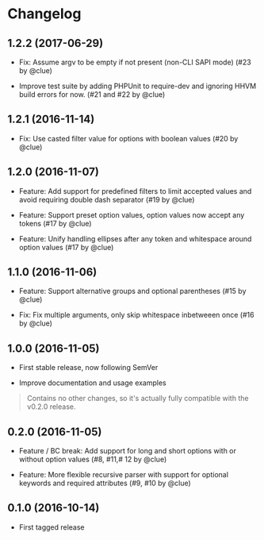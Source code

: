 # Changelog

## 1.2.2 (2017-06-29)

* Fix: Assume argv to be empty if not present (non-CLI SAPI mode)
  (#23 by @clue)

* Improve test suite by adding PHPUnit to require-dev and ignoring HHVM build errors for now.
  (#21 and #22 by @clue)

## 1.2.1 (2016-11-14)

* Fix: Use casted filter value for options with boolean values
  (#20 by @clue)

## 1.2.0 (2016-11-07)

* Feature: Add support for predefined filters to limit accepted values and avoid requiring double dash separator
  (#19 by @clue)

* Feature: Support preset option values, option values now accept any tokens
  (#17 by @clue)

* Feature: Unify handling ellipses after any token and whitespace around option values
  (#17 by @clue)

## 1.1.0 (2016-11-06)

* Feature: Support alternative groups and optional parentheses
  (#15 by @clue)

* Fix: Fix multiple arguments, only skip whitespace inbetweeen once
  (#16 by @clue)

## 1.0.0 (2016-11-05)

* First stable release, now following SemVer

* Improve documentation and usage examples

> Contains no other changes, so it's actually fully compatible with the v0.2.0 release.

## 0.2.0 (2016-11-05)

* Feature / BC break: Add support for long and short options with or without option values
  (#8, #11,# 12 by @clue)

* Feature: More flexible recursive parser with support for optional keywords and required attributes
  (#9, #10 by @clue)

## 0.1.0 (2016-10-14)

* First tagged release

